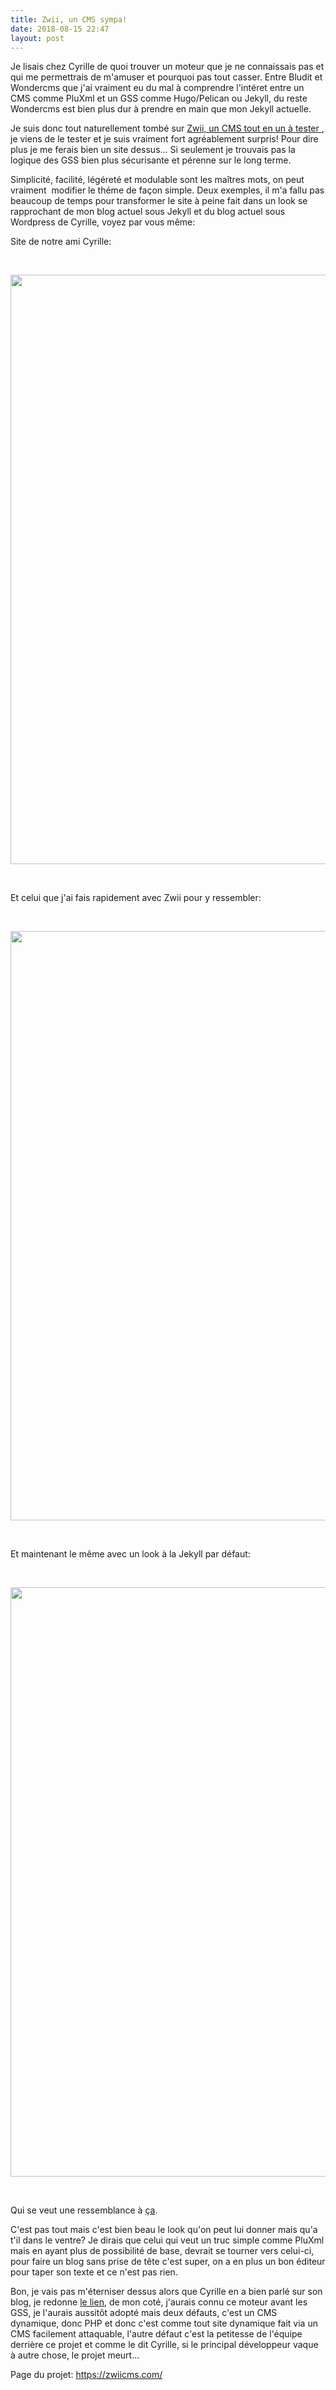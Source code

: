 ```yaml
---
title: Zwii, un CMS sympa!
date: 2018-08-15 22:47
layout: post
---
```


<p>Je lisais chez Cyrille de quoi trouver un moteur que je ne connaissais pas et qui me permettrais de m'amuser et pourquoi pas tout casser. Entre Bludit et Wondercms que j'ai vraiment eu du mal &agrave; comprendre l'int&eacute;ret entre un CMS comme PluXml et un GSS comme Hugo/Pelican ou Jekyll, du reste Wondercms est bien plus dur &agrave; prendre en main que mon Jekyll actuelle.</p>
<p>Je suis donc tout naturellement tomb&eacute; sur <a href="https://cyrille-borne.com/zwii-un-cms-tout-en-un-a-tester/">Zwii, un CMS tout en un &agrave; tester </a>, je viens de le tester et je suis vraiment fort agr&eacute;ablement surpris! Pour dire plus je me ferais bien un site dessus... Si seulement je trouvais pas la logique des GSS bien plus s&eacute;curisante et p&eacute;renne sur le long terme.</p>
<p>Simplicit&eacute;, facilit&eacute;, l&eacute;g&eacute;ret&eacute; et modulable sont les maîtres mots, on peut vraiment&nbsp; modifier le th&eacute;me de fa&ccedil;on simple. Deux exemples, il m'a fallu pas beaucoup de temps pour transformer le site &agrave; peine fait dans un look se rapprochant de mon blog actuel sous Jekyll et du blog actuel sous Wordpress de Cyrille, voyez par vous m&ecirc;me:</p>
<p>Site de notre ami Cyrille:</p>
<p>&nbsp;</p>
<p><img src="https://download.tuxfamily.org/passionlinux/logiciels/Capture%20d%e2%80%99%c3%a9cran%20de%202018-08-15%2021-03-17.png" alt="" width="1179" height="943" /></p>
<p>&nbsp;</p>
<p>Et celui que j'ai fais rapidement avec Zwii pour y ressembler:</p>
<p>&nbsp;</p>
<p><img src="https://download.tuxfamily.org/passionlinux/logiciels/Capture%20d%e2%80%99%c3%a9cran%20de%202018-08-15%2021-49-15.png" alt="" width="1179" height="943" /></p>
<p>&nbsp;</p>
<p>Et maintenant le m&ecirc;me avec un look &agrave; la Jekyll par d&eacute;faut:</p>
<p>&nbsp;</p>
<p><img src="https://download.tuxfamily.org/passionlinux/logiciels/Capture%20d%e2%80%99%c3%a9cran%20de%202018-08-15%2021-12-32.png" alt="" width="1179" height="943" /></p>
<p>&nbsp;</p>
<p>Qui se veut une ressemblance &agrave; <a href="/">&ccedil;a</a>.</p>
<p>C'est pas tout mais c'est bien beau le look qu'on peut lui donner mais qu'a t'il dans le ventre? Je dirais que celui qui veut un truc simple comme PluXml mais en ayant plus de possibilit&eacute; de base, devrait se tourner vers celui-ci, pour faire un blog sans prise de t&ecirc;te c'est super, on a en plus un bon &eacute;diteur pour taper son texte et ce n'est pas rien.</p>
<p>Bon, je vais pas m'&eacute;terniser dessus alors que Cyrille en a bien parl&eacute; sur son blog, je redonne <a href="https://cyrille-borne.com/?s=zwii">le lien</a>,&nbsp;de mon cot&eacute;, j'aurais connu ce moteur avant les GSS, je l'aurais aussit&ocirc;t adopt&eacute; mais deux d&eacute;fauts, c'est un CMS dynamique, donc PHP et donc c'est comme tout site dynamique fait via un CMS facilement attaquable, l'autre d&eacute;faut c'est la petitesse de l'&eacute;quipe derri&egrave;re ce projet et comme le dit Cyrille, si le principal d&eacute;veloppeur vaque &agrave; autre chose, le projet meurt...
</p>

Page du projet: <https://zwiicms.com/>
